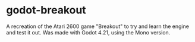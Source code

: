 # godot-breakout
A recreation of the Atari 2600 game "Breakout" to try and learn the engine and test it out. Was made with Godot 4.21, using the Mono version.
